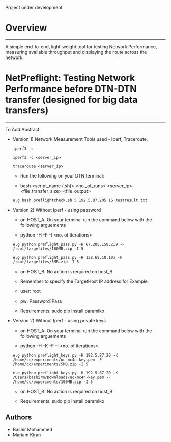Project under development


# Overview
---------
A simple end-to-end, light-weight tool for testing Network Performance, measuring available throughput and displaying the route across the network.

# NetPreflight: Testing Network Performance before DTN-DTN transfer (designed for big data transfers)
------------------------------------------------------------------------------

To Add Abstract

* Version 1) Network Measurement Tools used - Iperf, Traceroute.

  ```iperf3 -s ```
  
  ```iperf3 -c <server_ip>```
  
  ```traceroute <server_ip>```

    * Run the following on your DTN terminal:

    * bash <script_name (.sh)> <no._of_runs> <server_ip> <file_transfer_size> <file_output>

  ```e.g bash preflightcheck.sh 5 192.5.87.205 1G testresult.txt```

* Version 2) Without Iperf - using password

    * on HOST_A: On your terminal run the command below with the following arguements        
                                                                                        
    * python <scriptname> -H <TargetHostIPaddress> -F <targetFile> -I <no. of iterations>   
                                                                                        
     ```e.g python preflight_pass.py -H 67.205.158.239 -F /root/largefiles/100MB.zip -I 5```
     
     ```e.g python preflight_pass.py -H 138.68.10.107 -F /root/largefiles/5MB.zip -I 5```
     
     * on HOST_B: No action is required on host_B
   
     * Remember to specify the TargetHost IP address for Example.                             
     * user: root  
     * pw: Password1Pass                                                                      
     * Requirements: sudo pip install paramiko
     
* Version 2) Without Iperf - using private keys

    * on HOST_A: On your terminal run the command below with the following arguements        
                                                                                        
    * python <scriptname> -H <TargetHostIPaddress> -K <KeyFilepath>  -F <targetFile> -I <no. of iterations>   
                                                                                        
     ```e.g python preflight_keys.py -H 192.5.87.20 -K /home/cc/experiments/uc-mc4n-key.pem -F /home/cc/experiments/5MB.zip -I 5```
     
     ```e.g python preflight_keys.py -H 192.5.87.20 -K /Users/bashirm/Downloads/uc-mc4n-key.pem -F /home/cc/experiments/100MB.zip -I 5 ```
     
     * on HOST_B: No action is required on host_B
     
     * Requirements: sudo pip install paramiko

    

Authors
---------
- Bashir Mohammed
- Mariam Kiran
